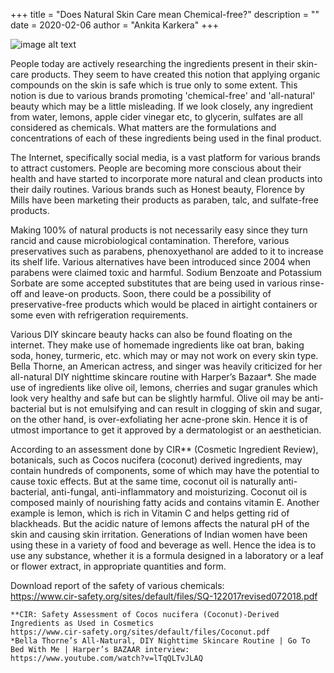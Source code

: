 +++
title = "Does Natural Skin Care mean Chemical-free?"
description = ""
date = 2020-02-06
author = "Ankita Karkera"
+++

![image alt text](/image.jpeg)

People today are actively researching the ingredients present in their skin-care products. They seem to have created this notion that applying organic compounds on the skin is safe which is true only to some extent. This notion is due to various brands promoting 'chemical-free' and 'all-natural' beauty which may be a little misleading. If we look closely, any ingredient from water, lemons, apple cider vinegar etc, to glycerin, sulfates are all considered as chemicals. What matters are the formulations and concentrations of each of these ingredients being used in the final product.

The Internet, specifically social media, is a vast platform for various brands to attract customers. People are becoming more conscious about their health and have started to incorporate more natural and clean products into their daily routines. Various brands such as Honest beauty, Florence by Mills have been marketing their products as paraben, talc, and sulfate-free products.

Making 100% of natural products is not necessarily easy since they turn rancid and cause microbiological contamination. Therefore, various preservatives such as parabens, phenoxyethanol are added to it to increase its shelf life. Various alternatives have been introduced since 2004 when parabens were claimed toxic and harmful. Sodium Benzoate and Potassium Sorbate are some accepted substitutes that are being used in various rinse-off and leave-on products. Soon, there could be a possibility of preservative-free products which would be placed in airtight containers or some even with refrigeration requirements.

Various DIY skincare beauty hacks can also be found floating on the internet. They make use of homemade ingredients like oat bran, baking soda, honey, turmeric, etc. which may or may not work on every skin type. Bella Thorne, an American actress, and singer was heavily criticized for her all-natural DIY nighttime skincare routine with Harper’s Bazaar\*. She made use of ingredients like olive oil, lemons, cherries and sugar granules which look very healthy and safe but can be slightly harmful. Olive oil may be anti-bacterial but is not emulsifying and can result in clogging of skin and sugar, on the other hand, is over-exfoliating her acne-prone skin. Hence it is of utmost importance to get it approved by a dermatologist or an aesthetician.

According to an assessment done by CIR\*\* (Cosmetic Ingredient Review), botanicals, such as Cocos nucifera (coconut) derived ingredients, may contain hundreds of components, some of which may have the potential to cause toxic effects. But at the same time, coconut oil is naturally anti-bacterial, anti-fungal, anti-inflammatory and moisturizing. Coconut oil is composed mainly of nourishing fatty acids and contains vitamin E. Another example is lemon, which is rich in Vitamin C and helps getting rid of blackheads. But the acidic nature of lemons affects the natural pH of the skin and causing skin irritation. Generations of Indian women have been using these in a variety of food and beverage as well. Hence the idea is to use any substance, whether it is a formula designed in a laboratory or a leaf or flower extract, in appropriate quantities and form.

Download report of the safety of various chemicals:  
https://www.cir-safety.org/sites/default/files/SQ-122017revised072018.pdf

```
**CIR: Safety Assessment of Cocos nucifera (Coconut)-Derived Ingredients as Used in Cosmetics
https://www.cir-safety.org/sites/default/files/Coconut.pdf
*Bella Thorne’s All-Natural, DIY Nighttime Skincare Routine | Go To Bed With Me | Harper’s BAZAAR interview:
https://www.youtube.com/watch?v=lTqQLTvJLAQ
```
